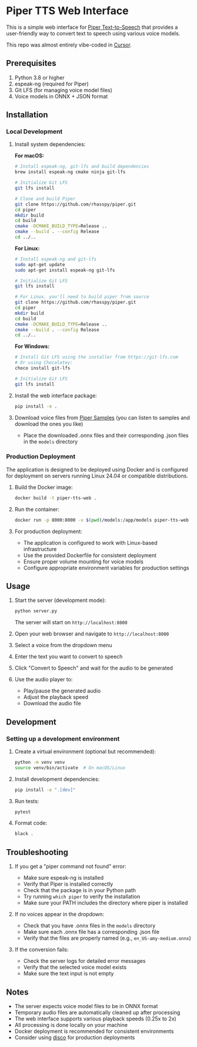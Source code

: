 # Piper TTS Web Interface

This is a simple web interface for [Piper Text-to-Speech](https://github.com/rhasspy/piper) that provides a user-friendly way to convert text to speech using various voice models.

This repo was almost entirely vibe-coded in [Cursor](https://www.cursor.com/).

## Prerequisites

1. Python 3.8 or higher
2. espeak-ng (required for Piper)
3. Git LFS (for managing voice model files)
4. Voice models in ONNX + JSON format

## Installation

### Local Development

1. Install system dependencies:

   **For macOS:**
   ```bash
   # Install espeak-ng, git-lfs and build dependencies
   brew install espeak-ng cmake ninja git-lfs
   
   # Initialize Git LFS
   git lfs install
   
   # Clone and build Piper
   git clone https://github.com/rhasspy/piper.git
   cd piper
   mkdir build
   cd build
   cmake -DCMAKE_BUILD_TYPE=Release ..
   cmake --build . --config Release
   cd ../..
   ```

   **For Linux:**
   ```bash
   # Install espeak-ng and git-lfs
   sudo apt-get update
   sudo apt-get install espeak-ng git-lfs
   
   # Initialize Git LFS
   git lfs install
   
   # For Linux, you'll need to build piper from source
   git clone https://github.com/rhasspy/piper.git
   cd piper
   mkdir build
   cd build
   cmake -DCMAKE_BUILD_TYPE=Release ..
   cmake --build . --config Release
   cd ../..
   ```

   **For Windows:**
   ```bash
   # Install Git LFS using the installer from https://git-lfs.com
   # Or using Chocolatey:
   choco install git-lfs
   
   # Initialize Git LFS
   git lfs install
   ```

2. Install the web interface package:
   ```bash
   pip install -e .
   ```

3. Download voice files from [Piper Samples](https://rhasspy.github.io/piper-samples/) (you can listen to samples and download the ones you like)
   - Place the downloaded .onnx files and their corresponding .json files in the `models` directory

### Production Deployment

The application is designed to be deployed using Docker and is configured for deployment on servers running Linux 24.04 or compatible distributions.

1. Build the Docker image:
   ```bash
   docker build -t piper-tts-web .
   ```

2. Run the container:
   ```bash
   docker run -p 8000:8000 -v $(pwd)/models:/app/models piper-tts-web
   ```

3. For production deployment:
   - The application is configured to work with Linux-based infrastructure
   - Use the provided Dockerfile for consistent deployment
   - Ensure proper volume mounting for voice models
   - Configure appropriate environment variables for production settings

## Usage

1. Start the server (development mode):
   ```bash
   python server.py
   ```
   The server will start on `http://localhost:8000`

2. Open your web browser and navigate to `http://localhost:8000`

3. Select a voice from the dropdown menu

4. Enter the text you want to convert to speech

5. Click "Convert to Speech" and wait for the audio to be generated

6. Use the audio player to:
   - Play/pause the generated audio
   - Adjust the playback speed
   - Download the audio file

## Development

### Setting up a development environment

1. Create a virtual environment (optional but recommended):
   ```bash
   python -m venv venv
   source venv/bin/activate  # On macOS/Linux
   ```

2. Install development dependencies:
   ```bash
   pip install -e ".[dev]"
   ```

3. Run tests:
   ```bash
   pytest
   ```

4. Format code:
   ```bash
   black .
   ```

## Troubleshooting

1. If you get a "piper command not found" error:
   - Make sure espeak-ng is installed
   - Verify that Piper is installed correctly
   - Check that the package is in your Python path
   - Try running `which piper` to verify the installation
   - Make sure your PATH includes the directory where piper is installed

2. If no voices appear in the dropdown:
   - Check that you have .onnx files in the `models` directory
   - Make sure each .onnx file has a corresponding .json file
   - Verify that the files are properly named (e.g., `en_US-amy-medium.onnx`)

3. If the conversion fails:
   - Check the server logs for detailed error messages
   - Verify that the selected voice model exists
   - Make sure the text input is not empty

## Notes

- The server expects voice model files to be in ONNX format
- Temporary audio files are automatically cleaned up after processing
- The web interface supports various playback speeds (0.25x to 2x)
- All processing is done locally on your machine
- Docker deployment is recommended for consistent environments 
- Consider using [disco](https://disco.cloud/) for production deployments